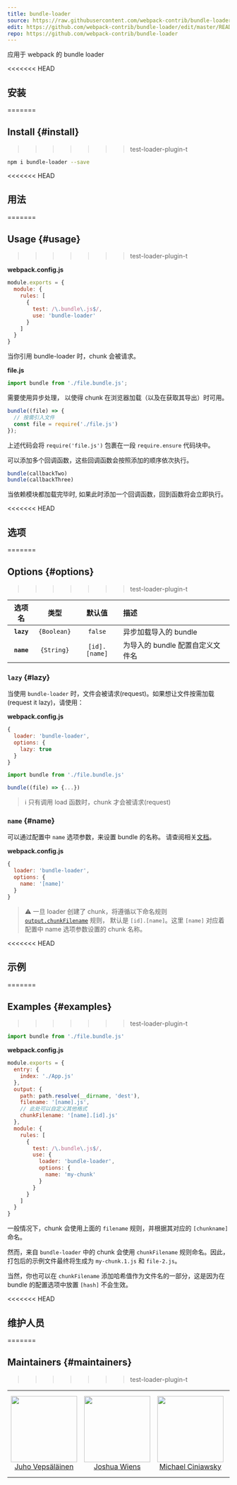 ```yaml
---
title: bundle-loader
source: https://raw.githubusercontent.com/webpack-contrib/bundle-loader/master/README.md
edit: https://github.com/webpack-contrib/bundle-loader/edit/master/README.md
repo: https://github.com/webpack-contrib/bundle-loader
---
```

应用于 webpack 的 bundle loader

<<<<<<< HEAD
## 安装
=======
## Install {#install}
>>>>>>> test-loader-plugin-t

```bash
npm i bundle-loader --save
```

<<<<<<< HEAD
## 用法
=======
## Usage {#usage}
>>>>>>> test-loader-plugin-t

**webpack.config.js**

```js
module.exports = {
  module: {
    rules: [
      {
        test: /\.bundle\.js$/,
        use: 'bundle-loader'
      }
    ]
  }
}
```

当你引用 bundle-loader 时，chunk 会被请求。

**file.js**
```js
import bundle from './file.bundle.js';
```

需要使用异步处理，
以使得 chunk 在浏览器加载（以及在获取其导出）时可用。

```js
bundle((file) => {
  // 按需引入文件
  const file = require('./file.js')
});
```

上述代码会将 `require('file.js')` 包裹在一段 `require.ensure` 代码块中。

可以添加多个回调函数，这些回调函数会按照添加的顺序依次执行。

```js
bundle(callbackTwo)
bundle(callbackThree)
```

当依赖模块都加载完毕时, 如果此时添加一个回调函数，回到函数将会立即执行。

<<<<<<< HEAD
## 选项
=======
## Options {#options}
>>>>>>> test-loader-plugin-t

|选项名|类型|默认值|描述|
|:--:|:--:|:-----:|:----------|
|**`lazy`**|`{Boolean}`|`false`| 异步加载导入的 bundle |
|**`name`**|`{String}`|`[id].[name]`| 为导入的 bundle 配置自定义文件名 |

### `lazy` {#lazy}

当使用 `bundle-loader` 时，文件会被请求(request)。如果想让文件按需加载(request it lazy)，请使用：

**webpack.config.js**

```js
{
  loader: 'bundle-loader',
  options: {
    lazy: true
  }
}
```

```js
import bundle from './file.bundle.js'

bundle((file) => {...})
```

> ℹ️ 只有调用 load 函数时，chunk 才会被请求(request)

### `name` {#name}

可以通过配置中 `name` 选项参数，来设置 bundle 的名称。
请查阅相关[文档](https://github.com/webpack/loader-utils#interpolatename)。

**webpack.config.js**

```js
{
  loader: 'bundle-loader',
  options: {
    name: '[name]'
  }
}
```

> :warning: 一旦 loader 创建了 chunk，将遵循以下命名规则 [`output.chunkFilename`](/configuration/output/#outputchunkfilename) 规则，
默认是 `[id].[name]`。这里 `[name]` 对应着配置中 name 选项参数设置的 chunk 名称。

<<<<<<< HEAD
## 示例
=======
## Examples {#examples}
>>>>>>> test-loader-plugin-t

```js
import bundle from './file.bundle.js'
```

**webpack.config.js**
```js
module.exports = {
  entry: {
    index: './App.js'
  },
  output: {
    path: path.resolve(__dirname, 'dest'),
    filename: '[name].js',
    // 此处可以自定义其他格式
    chunkFilename: '[name].[id].js'
  },
  module: {
    rules: [
      {
        test: /\.bundle\.js$/,
        use: {
          loader: 'bundle-loader',
          options: {
            name: 'my-chunk'
          }
        }
      }
    ]
  }
}
```

一般情况下，chunk 会使用上面的 `filename` 规则，并根据其对应的 `[chunkname]` 命名。

然而，来自 `bundle-loader` 中的 chunk 会使用 `chunkFilename` 规则命名。因此，打包后的示例文件最终将生成为 `my-chunk.1.js` 和 `file-2.js`。

当然，你也可以在 `chunkFilename` 添加哈希值作为文件名的一部分，这是因为在 bundle 的配置选项中放置 `[hash]` 不会生效。

<<<<<<< HEAD
## 维护人员
=======
## Maintainers {#maintainers}
>>>>>>> test-loader-plugin-t

<table>
  <tbody>
    <tr>
      <td align="center">
        <a href="https://github.com/bebraw">
          <img width="150" height="150" src="https://github.com/bebraw.png?v=3&s=150">
          </br>
          Juho Vepsäläinen
        </a>
      </td>
      <td align="center">
        <a href="https://github.com/d3viant0ne">
          <img width="150" height="150" src="https://github.com/d3viant0ne.png?v=3&s=150">
          </br>
          Joshua Wiens
        </a>
      </td>
      <td align="center">
        <a href="https://github.com/michael-ciniawsky">
          <img width="150" height="150" src="https://github.com/michael-ciniawsky.png?v=3&s=150">
          </br>
          Michael Ciniawsky
        </a>
      </td>
      <td align="center">
        <a href="https://github.com/evilebottnawi">
          <img width="150" height="150" src="https://github.com/evilebottnawi.png?v=3&s=150">
          </br>
          Alexander Krasnoyarov
        </a>
      </td>
    </tr>
  <tbody>
</table>


[npm]: https://img.shields.io/npm/v/bundle-loader.svg
[npm-url]: https://npmjs.com/package/bundle-loader

[node]: https://img.shields.io/node/v/bundle-loader.svg
[node-url]: https://nodejs.org/

[deps]: https://david-dm.org/webpack-contrib/bundle-loader.svg
[deps-url]: https://david-dm.org/webpack-contrib/bundle-loader

[tests]: http://img.shields.io/travis/webpack-contrib/bundle-loader.svg
[tests-url]: https://travis-ci.org/webpack-contrib/bundle-loader

[cover]: https://coveralls.io/repos/github/webpack-contrib/bundle-loader/badge.svg
[cover-url]: https://coveralls.io/github/webpack-contrib/bundle-loader

[chat]: https://badges.gitter.im/webpack/webpack.svg
[chat-url]: https://gitter.im/webpack/webpack
